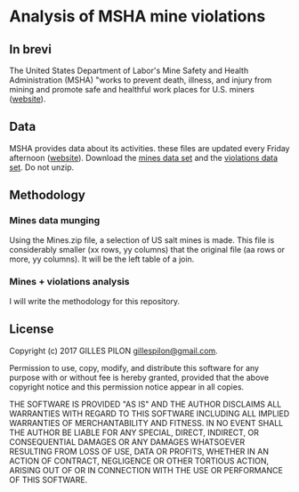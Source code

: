 # Analysis of MSHA mine violations

## In brevi

The United States Department of Labor's Mine Safety and Health Administration (MSHA) "works to prevent death, illness, and injury from mining and promote safe and healthful work places for U.S. miners ([website](https://www.msha.gov/about/mission)).

## Data

MSHA provides data about its activities. these files are updated every Friday afternoon ([website](https://arlweb.msha.gov/opengovernmentdata/ogimsha.asp)). Download the [mines data set](https://arlweb.msha.gov/opengovernmentdata/DataSets/Mines.zip) and the [violations data set](https://arlweb.msha.gov/opengovernmentdata/DataSets/Violations.zip). Do not unzip. 

## Methodology

### Mines data munging

Using the Mines.zip file, a selection of US salt mines is made. This file is considerably smaller (xx rows, yy columns) that the original file (aa rows or more, yy columns). It will be the left table of a join.

### Mines + violations analysis

I will write the methodology for this repository.

## License

Copyright (c) 2017 GILLES PILON <gillespilon@gmail.com>.

Permission to use, copy, modify, and distribute this software for any purpose with or without fee is hereby granted, provided that the above
copyright notice and this permission notice appear in all copies.

THE SOFTWARE IS PROVIDED "AS IS" AND THE AUTHOR DISCLAIMS ALL WARRANTIES WITH REGARD TO THIS SOFTWARE INCLUDING ALL IMPLIED WARRANTIES OF MERCHANTABILITY AND FITNESS. IN NO EVENT SHALL THE AUTHOR BE LIABLE FOR ANY SPECIAL, DIRECT, INDIRECT, OR CONSEQUENTIAL DAMAGES OR ANY DAMAGES WHATSOEVER RESULTING FROM LOSS OF USE, DATA OR PROFITS, WHETHER IN AN ACTION OF CONTRACT, NEGLIGENCE OR OTHER TORTIOUS ACTION, ARISING OUT OF OR IN CONNECTION WITH THE USE OR PERFORMANCE OF THIS SOFTWARE.
